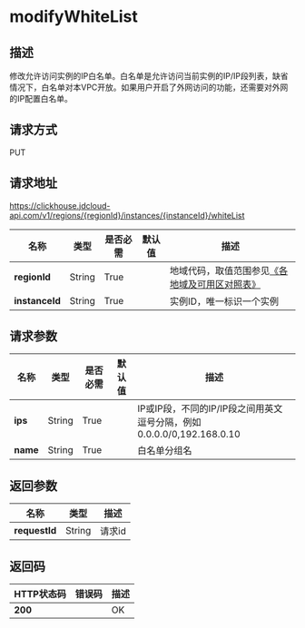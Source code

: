 # modifyWhiteList


## 描述
修改允许访问实例的IP白名单。白名单是允许访问当前实例的IP/IP段列表，缺省情况下，白名单对本VPC开放。如果用户开启了外网访问的功能，还需要对外网的IP配置白名单。

## 请求方式
PUT

## 请求地址
https://clickhouse.jdcloud-api.com/v1/regions/{regionId}/instances/{instanceId}/whiteList

|名称|类型|是否必需|默认值|描述|
|---|---|---|---|---|
|**regionId**|String|True| |地域代码，取值范围参见[《各地域及可用区对照表》](../Enum-Definitions/Regions-AZ.md)|
|**instanceId**|String|True| |实例ID，唯一标识一个实例|

## 请求参数
|名称|类型|是否必需|默认值|描述|
|---|---|---|---|---|
|**ips**|String|True| |IP或IP段，不同的IP/IP段之间用英文逗号分隔，例如0.0.0.0/0,192.168.0.10|
|**name**|String|True| |白名单分组名|


## 返回参数
|名称|类型|描述|
|---|---|---|
|**requestId**|String|请求id|


## 返回码
|HTTP状态码|错误码|描述|
|---|---|---|
|**200**||OK|
